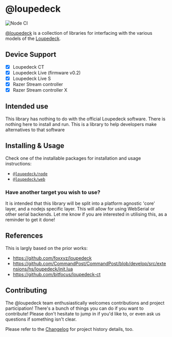 # @loupedeck

![Node CI](https://github.com/Julusian/node-loupedeck/workflows/Node%20CI/badge.svg)

[@loupedeck](https://www.npmjs.com/org/loupedeck) is a collection of libraries for interfacing with the various models of the [Loupedeck](https://loupedeck.com/uk/).

## Device Support

-   [x] Loupedeck CT
-   [x] Loupedeck Live (firmware v0.2)
-   [x] Loupedeck Live S
-   [x] Razer Stream controller
-   [x] Razer Stream controller X

## Intended use

This library has nothing to do with the official Loupedeck software. There is nothing here to install and run. This is a library to help developers make alternatives to that software

## Installing & Usage

Check one of the installable packages for installation and usage instructions:

-   [`@loupedeck/node`](https://npm.im/@loupedeck/node)
-   [`@loupedeck/web`](https://npm.im/@loupedeck/web)

### Have another target you wish to use?

It is intended that this library will be split into a platform agnostic 'core' layer, and a nodejs specific layer. This will allow for using WebSerial or other serial backends. Let me know if you are interested in utilising this, as a reminder to get it done!

## References

This is largly based on the prior works:

-   https://github.com/foxxyz/loupedeck
-   https://github.com/CommandPost/CommandPost/blob/develop/src/extensions/hs/loupedeck/init.lua
-   https://github.com/bitfocus/loupedeck-ct

## Contributing

The @loupedeck team enthusiastically welcomes contributions and project participation! There's a bunch of things you can do if you want to contribute! Please don't hesitate to jump in if you'd like to, or even ask us questions if something isn't clear.

Please refer to the [Changelog](CHANGELOG.md) for project history details, too.
